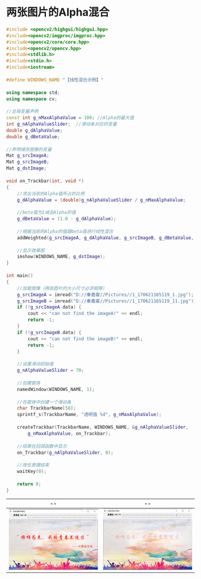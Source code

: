 # 两张图片的Alpha混合

```c++
#include <opencv2/highgui/highgui.hpp>
#include<opencv2/imgproc/imgproc.hpp>
#include<opencv2/core/core.hpp>
#include<opencv2/opencv.hpp>
#include<stdlib.h>
#include<stdio.h>
#include<iostream>

#define WINDOWS_NAME "【线性混合示例】"

using namespace std;
using namespace cv;

//全局变量声明
const int g_nMaxAlphaValue = 100; //Alpha的最大值
int g_nAlphaValueSlider;  //滑动条对应的变量
double g_dAlphaValue;
double g_dBetaValue;

//声明储存图像的变量
Mat g_srcImageA;
Mat g_srcImageB;
Mat g_dstImage;

void on_Trackbar(int, void *)
{
	//求出当前的Alpha值所占的比例
	g_dAlphaValue = (double)g_nAlphaValueSlider / g_nMaxAlphaValue;

	//bete值为1减去Alpha的值
	g_dBetaValue = (1.0 - g_dAlphaValue);

	//根据当前的Alpha的值跟beta值进行线性混合
	addWeighted(g_srcImageA, g_dAlphaValue, g_srcImageB, g_dBetaValue, 0.0, g_dstImage);

	//显示效果图
	imshow(WINDOWS_NAME, g_dstImage);
}

int main()
{
	//加载图像（两张图片的大小尺寸必须相等）
	g_srcImageA = imread("D://秦嘉豪//Pictures//1_170621165119_1.jpg");
	g_srcImageB = imread("D://秦嘉豪//Pictures//1_170621165119_11.jpg");
	if (!g_srcImageA.data) {
		cout << "can not find the imageA!" << endl;
		return -1;
	}
	if (!g_srcImageB.data) {
		cout << "can not find the imageB!" << endl;
		return -1;
	}

	//设置滑动初始值
	g_nAlphaValueSlider = 70;

	//创建窗体
	namedWindow(WINDOWS_NAME, 1);

	//在窗体中创建一个滑动条
	char TrackbarName[50];
	sprintf_s(TrackbarName, "透明值 %d", g_nMaxAlphaValue);

	createTrackbar(TrackbarName, WINDOWS_NAME, &g_nAlphaValueSlider,
		g_nMaxAlphaValue, on_Trackbar);

	//结果在回调函数中显示
	on_Trackbar(g_nAlphaValueSlider, 0);

	//按任意键结束
	waitKey(0);

	return 0;
}
```

| --                                               | --                                                |
| ------------------------------------------------ | ------------------------------------------------- |
| <img src="./pictures/9.JPG" style="zoom:50%;" /> | <img src="./pictures/10.JPG" style="zoom:50%;" /> |

